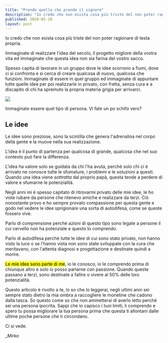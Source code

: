 ```yaml
---
title: "Prendo quello che prende il signore"
description: "Io credo che non esista cosa più triste del non poter ragionare di testa propria."
published: 2020-05-10
layout: post
---
```

Io credo che non esista cosa più triste del non poter ragionare di testa propria.

Immaginate di realizzare l'idea del secolo, il progetto migliore della vostra vita ed immaginate che questa idea non sia farina del vostro sacco.

Spesso capita di lavorare in un gruppo dove le idee scorrono a fiumi, dove ci si confronta e si cerca di creare qualcosa di nuovo, qualcosa che funzioni. Immaginate di essere in quel gruppo ed immaginate di appuntare tutte quelle idee per poi realizzarle in privato, con fretta, senza cura e a discapito di chi ha spremuto la propria materia grigia per arrivarci.

![](https://media0.giphy.com/media/fCFjL8WgN2ola/giphy.gif?cid=ecf05e47c3889ae9c31ceb80faff59a8b7315c2da7ab0fa8&rid=giphy.gif)

Immaginate essere quel tipo di persona. Vi fate un po schifo vero?

## Le idee

Le idee sono preziose, sono la scintilla che genera l'adrenalina nel corpo della gente e la muove nella sua realizzazione.

L'idea è il punto di partenza per qualcosa di grande, qualcosa che nel suo contesto può fare la differenza.

L'idea ha valore solo se guidata da chi l'ha avuta, perchè solo chi ci è arrivato ne conosce tutte le sfumature, i problemi e le soluzioni a questi. Quando una idea viene _sottratta_ dal proprio papà, questa tende a perdere di valore e sfumarne le potenzialità.

Negli anni mi è spesso capitato di ritrovarmi privato delle mie idee, le ho viste rubare da persone che ritenevo amiche e realizzare da terzi. Ciò nonostante provo e ho sempre provato compassione per questa gente e godo nel vedere le idee sprigionare una sorta di autodifesa, come se queste fossero vive.

Parlo di comprensione perchè azioni di questo tipo sono legate a persone il cui cervello non ha potenziale e questo lo comprendo.

Parlo di autodifesa perchè tutte le idee di cui sono stato privato, non hanno visto la luce o se l'hanno vista non sono state sviluppate con la cura che meritavano, con l'attenta diagnosi e progettazione e destinate quindi a morire.

<mark>Le mie idee sono parte di me</mark>, io le conosco, io le comprendo prima di chiunque altro e solo io posso parlarne con passione. Quando queste passano a terzi, sono destinate a fallire o vivere al 50% delle loro potenzialità.

Questo articolo è rivolto a te, lo so che lo leggerai, negli ultimi anni sei sempre stato dietro la mia ombra a raccogliere le monetine che cadono dalla tasca. So questo come so che non ammetterai di averlo letto perchè sei una persona ipocrita. Sappi che io capisco i tuoi limiti, li comprendo e spero tu possa migliorare la tua persona prima che questa ti allontani dalle ultime poche persone che ti circondano.

Ci si vede.

__Mirko_